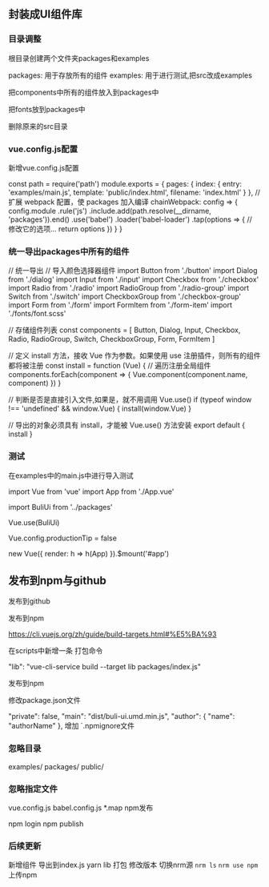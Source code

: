 ## 封装成UI组件库

### 目录调整

根目录创建两个文件夹packages和examples

packages: 用于存放所有的组件 examples: 用于进行测试,把src改成examples

把components中所有的组件放入到packages中

把fonts放到packages中

删除原来的src目录

### vue.config.js配置

新增vue.config.js配置

const path = require('path')
module.exports = {
  pages: {
    index: {
      entry: 'examples/main.js',
      template: 'public/index.html',
      filename: 'index.html'
    }
  },
  // 扩展 webpack 配置，使 packages 加入编译
  chainWebpack: config => {
    config.module
      .rule('js')
      .include.add(path.resolve(__dirname, 'packages')).end()
      .use('babel')
      .loader('babel-loader')
      .tap(options => {
        // 修改它的选项...
        return options
      })
  }
}

### 统一导出packages中所有的组件

// 统一导出 // 导入颜色选择器组件 import Button from './button' import Dialog from './dialog' import Input from './input' import Checkbox from './checkbox' import Radio from './radio' import RadioGroup from './radio-group' import Switch from './switch' import CheckboxGroup from './checkbox-group' import Form from './form' import FormItem from './form-item' import './fonts/font.scss'

// 存储组件列表 const components = [ Button, Dialog, Input, Checkbox, Radio, RadioGroup, Switch, CheckboxGroup, Form, FormItem ]

// 定义 install 方法，接收 Vue 作为参数。如果使用 use 注册插件，则所有的组件都将被注册 const install = function (Vue) { // 遍历注册全局组件 components.forEach(component => { Vue.component(component.name, component) }) }

// 判断是否是直接引入文件,如果是，就不用调用 Vue.use() if (typeof window !== 'undefined' && window.Vue) { install(window.Vue) }

// 导出的对象必须具有 install，才能被 Vue.use() 方法安装 export default { install }

### 测试

在examples中的main.js中进行导入测试

import Vue from 'vue'
import App from './App.vue'

import BuliUi from '../packages'

Vue.use(BuliUi)

Vue.config.productionTip = false

new Vue({
  render: h => h(App)
}).$mount('#app')

## 发布到npm与github

发布到github

发布到npm

https://cli.vuejs.org/zh/guide/build-targets.html#%E5%BA%93

在scripts中新增一条 打包命令

"lib": "vue-cli-service build --target lib packages/index.js"

发布到npm

修改package.json文件

"private": false,
"main": "dist/buli-ui.umd.min.js",
"author": {
  "name": "authorName"
},
增加 `.npmignore文件

### 忽略目录
examples/
packages/
public/
 
### 忽略指定文件
vue.config.js
babel.config.js
*.map
npm发布

npm login npm publish

### 后续更新
新增组件
导出到index.js
yarn lib 打包
修改版本
切换nrm源 `nrm ls`    `nrm use npm `
上传npm